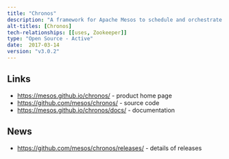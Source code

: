 ```yaml
---
title: "Chronos"
description: "A framework for Apache Mesos to schedule and orchestrate jobs to periodically run at fixed times, dates or intervals in a clustered environment. Leverages Mesos for resource allocation and isolation and provides a REST API and web interface for job definition and job management. Reoccurring jobs are defined using ISO8601 repeating interval notation and may also be triggered by the completion of other jobs to create dependency based jobs. Uses Zookeeper for state management and typically deployed as a service under Marathon for high-availability. Supports writing and exporting of job metrics to various systems for further analysis and notifications to various endpoints such as email and chat messaging systems. Originally created at AirBnB and written in Scala, opened sourced in March 2013 under the Apache 2.0 licence, hosted under the Apache Mesos Community Projects group-owned repositories on GitHub. Still under active development from a variety of contributors."
alt-titles: [Chronos]
tech-relationships: [[uses, Zookeeper]]
type: "Open Source - Active"
date:  2017-03-14
version: "v3.0.2"
---
```

## Links

* <https://mesos.github.io/chronos/> - product home page
* <https://github.com/mesos/chronos/> - source code
* <https://mesos.github.io/chronos/docs/> - documentation

## News

* <https://github.com/mesos/chronos/releases/> - details of releases
